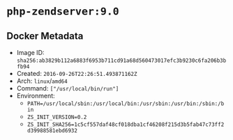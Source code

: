 # `php-zendserver:9.0`

## Docker Metadata

- Image ID: `sha256:ab3829b112a6883f6953b711cd91a68d560473017efc3b9230c6fa206b3bfb94`
- Created: `2016-09-26T22:26:51.493871162Z`
- Arch: `linux`/`amd64`
- Command: `["/usr/local/bin/run"]`
- Environment:
  - `PATH=/usr/local/sbin:/usr/local/bin:/usr/sbin:/usr/bin:/sbin:/bin`
  - `ZS_INIT_VERSION=0.2`
  - `ZS_INIT_SHA256=1c5cf557daf48cf018dba1cf46208f215d3b5fab47c73ff2d39988581ebd6932`
